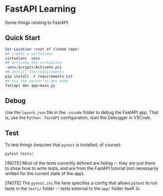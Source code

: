 # FastAPI Learning
Some things relating to FastAPI.

## Quick Start
```powershell
Set-Location <root of cloned repo>
## create a virtualenv
virtualenv .venv
## activate the virtualenv
.venv/Scripts/Activate.ps1
## install the requirements
pip install -r requirements.txt
## run the server in dev mode
fastapi dev app/main.py
```

## Debug
Use the `launch.json` file in the `.vscode` folder to debug the FastAPI app. That is, use the `Python: FastAPI` configuration, start the Debugger in VSCode.

## Test
To test things (requires that `pytest` is installed, of course):
```powershell
pytest tests/
```

[!NOTE]
Most of the tests currently defined are failing -- they are just there to show how to write tests, and are from the FastAPI tutorial (not necessarily written for the current state of the app).

[!NOTE]
The `pytest.ini` file here specifies a config that allows `pytest` to run tests in the `tests/` folder -- tests external to the `app/` folder itself 👍